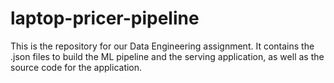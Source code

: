 # laptop-pricer-pipeline

This is the repository for our Data Engineering assignment.
It contains the .json files to build the ML pipeline and the serving application, as well as the source code for the application.
